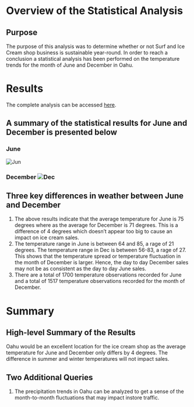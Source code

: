 # Overview of the Statistical Analysis
## Purpose
The purpose of this analysis was to determine whether or not Surf and Ice Cream shop business is sustainable year-round. In order to reach a conclusion a statistical analysis has been performed on the temperature trends for the month of June and December in Oahu.

# Results
The complete analysis can be accessed [here](https://github.com/shayanafzal/surfs_up/blob/bbffb79846c16994af01e55146246f72c8fad0e9/SurfsUp_Challenge.ipynb).

## A summary of the statistical results for June and December is presented below
### June
![Jun](https://github.com/shayanafzal/surfs_up/blob/bbffb79846c16994af01e55146246f72c8fad0e9/Results/June_Results.png)
### December ![Dec](https://github.com/shayanafzal/surfs_up/blob/bbffb79846c16994af01e55146246f72c8fad0e9/Results/December_Results.png)

## Three key differences in weather between June and December
1. The above results indicate that the average temperature for June is 75 degrees where as the average for December is 71 degrees. This is a difference of 4 degrees which doesn’t appear too big to cause an impact on ice cream sales.
2. The temperature range in June is between 64 and 85, a rage of 21 degrees. The temperature range in Dec is between 56-83, a rage of 27. This shows that the temperature spread or temperature fluctuation in the month of December is larger. Hence, the day to day December sales may not be as consistent as the day to day June sales.
3. There are a total of 1700 temperature observations recorded for June and a total of 1517 temperature observations recorded for the month of December.

# Summary
## High-level Summary of the Results
Oahu would be an excellent location for the ice cream shop as the average temperature for June and December only differs by 4 degrees. The difference in summer and winter temperatures will not impact sales. 
## Two Additional Queries
1. The precipitation trends in Oahu can be analyzed to get a sense of the month-to-month fluctuations that may impact instore traffic.

